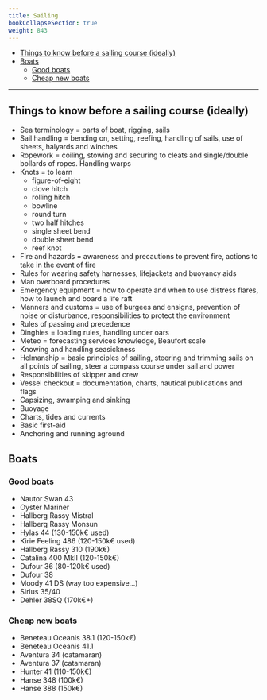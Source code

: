```yaml
---
title: Sailing
bookCollapseSection: true
weight: 843
---
```


<!-- vim-markdown-toc GFM -->

* [Things to know before a sailing course (ideally)](#things-to-know-before-a-sailing-course-ideally)
* [Boats](#boats)
	* [Good boats](#good-boats)
	* [Cheap new boats](#cheap-new-boats)

<!-- vim-markdown-toc -->

----------

## Things to know before a sailing course (ideally)

* Sea terminology = parts of boat, rigging, sails
* Sail handling = bending on, setting, reefing, handling of sails, use of sheets, halyards and winches
* Ropework = coiling, stowing and securing to cleats and single/double bollards of ropes. Handling warps
* Knots = to learn
	* figure-of-eight
	* clove hitch
	* rolling hitch
	* bowline
	* round turn
	* two half hitches
	* single sheet bend
	* double sheet bend
	* reef knot
* Fire and hazards = awareness and precautions to prevent fire, actions to take in the event of fire
* Rules for wearing safety harnesses, lifejackets and buoyancy aids
* Man overboard procedures
* Emergency equipment = how to operate and when to use distress flares, how to launch and board a life raft
* Manners and customs = use of burgees and ensigns, prevention of noise or disturbance, responsibilities to protect the environment
* Rules of passing and precedence
* Dinghies = loading rules, handling under oars
* Meteo = forecasting services knowledge, Beaufort scale
* Knowing and handling seasickness
* Helmanship = basic principles of sailing, steering and trimming sails on all points of sailing, steer a compass course under sail and power
* Responsibilities of skipper and crew
* Vessel checkout = documentation, charts, nautical publications and flags
* Capsizing, swamping and sinking
* Buoyage
* Charts, tides and currents
* Basic first-aid
* Anchoring and running aground

## Boats

### Good boats

* Nautor Swan 43
* Oyster Mariner
* Hallberg Rassy Mistral
* Hallberg Rassy Monsun
* Hylas 44 (130-150k€ used)
* Kirie Feeling 486 (120-150k€ used)
* Hallberg Rassy 310 (190k€)
* Catalina 400 MkII (120-150k€)
* Dufour 36 (80-120k€ used)
* Dufour 38
* Moody 41 DS (way too expensive...)
* Sirius 35/40
* Dehler 38SQ (170k€+)

### Cheap new boats

* Beneteau Oceanis 38.1 (120-150k€)
* Beneteau Oceanis 41.1
* Aventura 34 (catamaran)
* Aventura 37 (catamaran)
* Hunter 41 (110-150k€)
* Hanse 348 (100k€)
* Hanse 388 (150k€)
